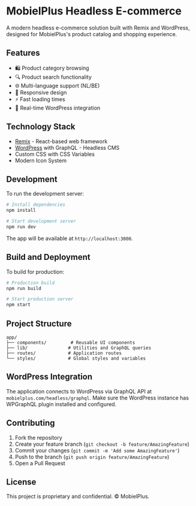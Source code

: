 # MobielPlus Headless E-commerce

A modern headless e-commerce solution built with Remix and WordPress, designed for MobielPlus's product catalog and shopping experience.

## Features

- 🛍️ Product category browsing
- 🔍 Product search functionality
- 🌐 Multi-language support (NL/BE)
- 📱 Responsive design
- ⚡ Fast loading times
- 🔄 Real-time WordPress integration

## Technology Stack

- [Remix](https://remix.run/) - React-based web framework
- [WordPress](https://wordpress.org/) with GraphQL - Headless CMS
- Custom CSS with CSS Variables
- Modern Icon System

## Development

To run the development server:

```bash
# Install dependencies
npm install

# Start development server
npm run dev
```

The app will be available at `http://localhost:3000`.

## Build and Deployment

To build for production:

```bash
# Production build
npm run build

# Start production server
npm start
```

## Project Structure

```
app/
├── components/         # Reusable UI components
├── lib/               # Utilities and GraphQL queries
├── routes/            # Application routes
└── styles/            # Global styles and variables
```

## WordPress Integration

The application connects to WordPress via GraphQL API at `mobielplus.com/headless/graphql`. Make sure the WordPress instance has WPGraphQL plugin installed and configured.

## Contributing

1. Fork the repository
2. Create your feature branch (`git checkout -b feature/AmazingFeature`)
3. Commit your changes (`git commit -m 'Add some AmazingFeature'`)
4. Push to the branch (`git push origin feature/AmazingFeature`)
5. Open a Pull Request

## License

This project is proprietary and confidential. © MobielPlus.